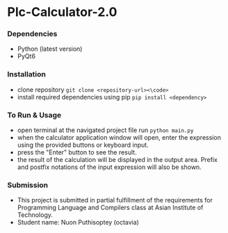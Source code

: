 # Plc-Calculator-2.0

### Dependencies 
- Python (latest version)
- PyQt6

### Installation
- clone repository
  ``` git clone <repository-url><\code> ```
- install required dependencies using pip
  ``` pip install <dependency> ```

### To Run & Usage
- open terminal at the navigated project file
  run    ``` python main.py ```
- when the calculator application window will open, enter the expression using the provided buttons or keyboard input.
- press the "Enter" button to see the result.
- the result of the calculation will be displayed in the output area.
  Prefix and postfix notations of the input expression will also be shown.

### Submission
- This project is submitted in partial fulfillment of the requirements for Programming Language and Compilers class at Asian Institute of Technology.
- Student name: Nuon Puthisoptey (octavia)
